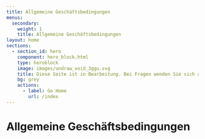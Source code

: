 ```yaml
---
title: Allgemeine Geschäftsbedingungen
menus:
  secondary:
    weight: 1
    title: Allgemeine Geschäftsbedingungen
layout: home
sections:
  - section_id: hero
    component: hero_block.html
    type: heroblock
    image: images/undraw_void_3ggu.svg
    title: Diese Seite ist in Bearbeitung. Bei Fragen wenden Sie sich an info@mrfiktiv.com
    bg: grey
    actions:
      - label: Go Home
        url: /index
---
```


# Allgemeine Geschäftsbedingungen


